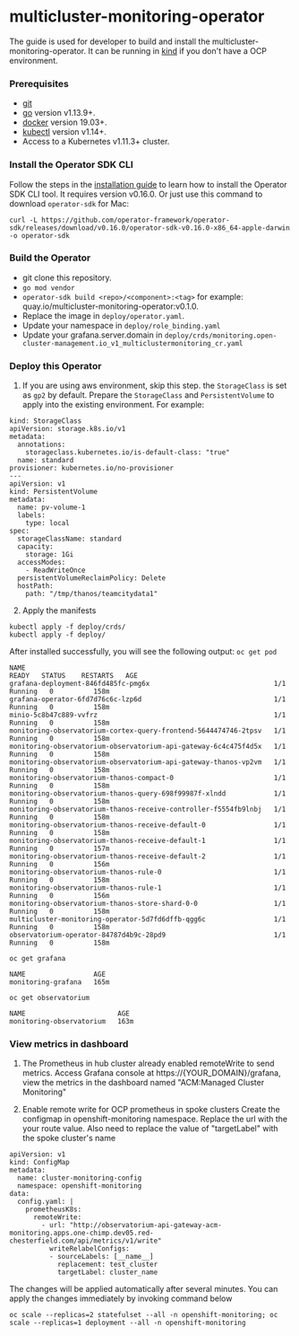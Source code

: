 # multicluster-monitoring-operator
The guide is used for developer to build and install the multicluster-monitoring-operator. It can be running in [kind][install_kind] if you don't have a OCP environment.

### Prerequisites

- [git][git_tool]
- [go][go_tool] version v1.13.9+.
- [docker][docker_tool] version 19.03+.
- [kubectl][kubectl_tool] version v1.14+.
- Access to a Kubernetes v1.11.3+ cluster.

### Install the Operator SDK CLI

Follow the steps in the [installation guide][install_guide] to learn how to install the Operator SDK CLI tool. It requires version v0.16.0.
Or just use this command to download `operator-sdk` for Mac:
```
curl -L https://github.com/operator-framework/operator-sdk/releases/download/v0.16.0/operator-sdk-v0.16.0-x86_64-apple-darwin -o operator-sdk
```

### Build the Operator

- git clone this repository.
- `go mod vendor`
- `operator-sdk build <repo>/<component>:<tag>` for example: quay.io/multicluster-monitoring-operator:v0.1.0.
- Replace the image in `deploy/operator.yaml`.
- Update your namespace in `deploy/role_binding.yaml`
- Update your grafana.server.domain in `deploy/crds/monitoring.open-cluster-management.io_v1_multiclustermonitoring_cr.yaml`

### Deploy this Operator

1. If you are using aws environment, skip this step. the `StorageClass` is set as `gp2` by default. Prepare the `StorageClass` and `PersistentVolume` to apply into the existing environment. For example:
```
kind: StorageClass
apiVersion: storage.k8s.io/v1
metadata:
  annotations:
    storageclass.kubernetes.io/is-default-class: "true"
  name: standard
provisioner: kubernetes.io/no-provisioner
---
apiVersion: v1
kind: PersistentVolume
metadata:
  name: pv-volume-1
  labels:
    type: local
spec:
  storageClassName: standard
  capacity:
    storage: 1Gi
  accessModes:
    - ReadWriteOnce
  persistentVolumeReclaimPolicy: Delete
  hostPath:
    path: "/tmp/thanos/teamcitydata1"
```
2. Apply the manifests
```
kubectl apply -f deploy/crds/
kubectl apply -f deploy/

```
After installed successfully, you will see the following output:
`oc get pod`
```
NAME                                                              READY   STATUS    RESTARTS   AGE
grafana-deployment-846fd485fc-pmg6x                               1/1     Running   0          158m
grafana-operator-6fd7d76c6c-lzp6d                                 1/1     Running   0          158m
minio-5c8b47c889-vvfrz                                            1/1     Running   0          158m
monitoring-observatorium-cortex-query-frontend-5644474746-2tpsv   1/1     Running   0          158m
monitoring-observatorium-observatorium-api-gateway-6c4c475f4d5x   1/1     Running   0          158m
monitoring-observatorium-observatorium-api-gateway-thanos-vp2vm   1/1     Running   0          158m
monitoring-observatorium-thanos-compact-0                         1/1     Running   0          158m
monitoring-observatorium-thanos-query-698f99987f-xlndd            1/1     Running   0          158m
monitoring-observatorium-thanos-receive-controller-f5554fb9lnbj   1/1     Running   0          158m
monitoring-observatorium-thanos-receive-default-0                 1/1     Running   0          158m
monitoring-observatorium-thanos-receive-default-1                 1/1     Running   0          157m
monitoring-observatorium-thanos-receive-default-2                 1/1     Running   0          156m
monitoring-observatorium-thanos-rule-0                            1/1     Running   0          158m
monitoring-observatorium-thanos-rule-1                            1/1     Running   0          156m
monitoring-observatorium-thanos-store-shard-0-0                   1/1     Running   0          158m
multicluster-monitoring-operator-5d7fd6dffb-qgg6c                 1/1     Running   0          158m
observatorium-operator-84787d4b9c-28pd9                           1/1     Running   0          158m
```
`oc get grafana`
```
NAME                 AGE
monitoring-grafana   165m
```
`oc get observatorium`
```
NAME                       AGE
monitoring-observatorium   163m
```
### View metrics in dashboard
1. The Prometheus in hub cluster already enabled remoteWrite to send metrics. Access Grafana console at https://{YOUR_DOMAIN}/grafana, view the metrics in the dashboard named "ACM:Managed Cluster Monitoring"

2. Enable remote write for OCP prometheus in spoke clusters
Create the configmap in openshift-monitoring namespace. Replace the url with the your route value. Also need to replace the value of "targetLabel" with the spoke cluster's name
```
apiVersion: v1
kind: ConfigMap
metadata:
  name: cluster-monitoring-config
  namespace: openshift-monitoring
data:
  config.yaml: |
    prometheusK8s:
      remoteWrite:
        - url: "http://observatorium-api-gateway-acm-monitoring.apps.one-chimp.dev05.red-chesterfield.com/api/metrics/v1/write"
          writeRelabelConfigs:
          - sourceLabels: [__name__]
            replacement: test_cluster
            targetLabel: cluster_name
```
The changes will be applied automatically after several minutes. You can apply the changes immediately by invoking command below
```
oc scale --replicas=2 statefulset --all -n openshift-monitoring; oc scale --replicas=1 deployment --all -n openshift-monitoring
```

[install_kind]: https://github.com/kubernetes-sigs/kind
[install_guide]: https://github.com/operator-framework/operator-sdk/blob/master/doc/user/install-operator-sdk.md
[git_tool]:https://git-scm.com/downloads
[go_tool]:https://golang.org/dl/
[docker_tool]:https://docs.docker.com/install/
[kubectl_tool]:https://kubernetes.io/docs/tasks/tools/install-kubectl/
